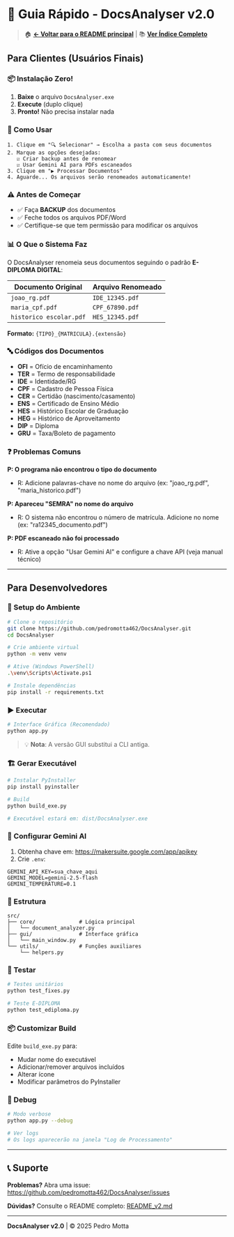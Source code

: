 # 🚀 Guia Rápido - DocsAnalyser v2.0

> 🏠 **[← Voltar para o README principal](../README.md)** | 📚 **[Ver Índice Completo](INDICE.md)**

## Para Clientes (Usuários Finais)

### 📦 Instalação Zero!

1. **Baixe** o arquivo `DocsAnalyser.exe`
2. **Execute** (duplo clique)
3. **Pronto!** Não precisa instalar nada

### 📝 Como Usar

```
1. Clique em "🔍 Selecionar" → Escolha a pasta com seus documentos
2. Marque as opções desejadas:
   ☑ Criar backup antes de renomear
   ☑ Usar Gemini AI para PDFs escaneados
3. Clique em "▶️ Processar Documentos"
4. Aguarde... Os arquivos serão renomeados automaticamente!
```

### ⚠️ Antes de Começar

- ✅ Faça **BACKUP** dos documentos
- ✅ Feche todos os arquivos PDF/Word
- ✅ Certifique-se que tem permissão para modificar os arquivos

### 📊 O Que o Sistema Faz

O DocsAnalyser renomeia seus documentos seguindo o padrão **E-DIPLOMA DIGITAL**:

| Documento Original | Arquivo Renomeado |
|-------------------|-------------------|
| `joao_rg.pdf` | `IDE_12345.pdf` |
| `maria_cpf.pdf` | `CPF_67890.pdf` |
| `historico escolar.pdf` | `HES_12345.pdf` |

**Formato:** `{TIPO}_{MATRICULA}.{extensão}`

### 🔤 Códigos dos Documentos

- **OFI** = Ofício de encaminhamento
- **TER** = Termo de responsabilidade
- **IDE** = Identidade/RG
- **CPF** = Cadastro de Pessoa Física
- **CER** = Certidão (nascimento/casamento)
- **ENS** = Certificado de Ensino Médio
- **HES** = Histórico Escolar de Graduação
- **HEG** = Histórico de Aproveitamento
- **DIP** = Diploma
- **GRU** = Taxa/Boleto de pagamento

### ❓ Problemas Comuns

**P: O programa não encontrou o tipo do documento**
- R: Adicione palavras-chave no nome do arquivo (ex: "joao_rg.pdf", "maria_historico.pdf")

**P: Apareceu "SEMRA" no nome do arquivo**
- R: O sistema não encontrou o número de matrícula. Adicione no nome (ex: "ra12345_documento.pdf")

**P: PDF escaneado não foi processado**
- R: Ative a opção "Usar Gemini AI" e configure a chave API (veja manual técnico)

---

## Para Desenvolvedores

### 🔧 Setup do Ambiente

```bash
# Clone o repositório
git clone https://github.com/pedromotta462/DocsAnalyser.git
cd DocsAnalyser

# Crie ambiente virtual
python -m venv venv

# Ative (Windows PowerShell)
.\venv\Scripts\Activate.ps1

# Instale dependências
pip install -r requirements.txt
```

### ▶️ Executar

```bash
# Interface Gráfica (Recomendado)
python app.py
```

> 💡 **Nota**: A versão GUI substitui a CLI antiga.

### 🏗️ Gerar Executável

```bash
# Instalar PyInstaller
pip install pyinstaller

# Build
python build_exe.py

# Executável estará em: dist/DocsAnalyser.exe
```

### 🤖 Configurar Gemini AI

1. Obtenha chave em: https://makersuite.google.com/app/apikey
2. Crie `.env`:

```env
GEMINI_API_KEY=sua_chave_aqui
GEMINI_MODEL=gemini-2.5-flash
GEMINI_TEMPERATURE=0.1
```

### 📁 Estrutura

```
src/
├── core/              # Lógica principal
│   └── document_analyzer.py
├── gui/               # Interface gráfica
│   └── main_window.py
└── utils/             # Funções auxiliares
    └── helpers.py
```

### 🧪 Testar

```bash
# Testes unitários
python test_fixes.py

# Teste E-DIPLOMA
python test_ediploma.py
```

### 📦 Customizar Build

Edite `build_exe.py` para:
- Mudar nome do executável
- Adicionar/remover arquivos incluídos
- Alterar ícone
- Modificar parâmetros do PyInstaller

### 🐛 Debug

```bash
# Modo verbose
python app.py --debug

# Ver logs
# Os logs aparecerão na janela "Log de Processamento"
```

---

## 📞 Suporte

**Problemas?** Abra uma issue:
https://github.com/pedromotta462/DocsAnalyser/issues

**Dúvidas?** Consulte o README completo:
[README_v2.md](README_v2.md)

---

**DocsAnalyser v2.0** | © 2025 Pedro Motta
